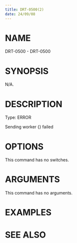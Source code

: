 ```yaml
---
title: DRT-0500(2)
date: 24/09/08
---
```


# NAME

DRT-0500 - DRT-0500

# SYNOPSIS

N/A.

# DESCRIPTION

Type: ERROR

Sending worker {} failed

# OPTIONS

This command has no switches.

# ARGUMENTS

This command has no arguments.

# EXAMPLES

# SEE ALSO
